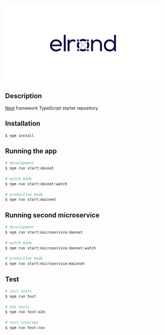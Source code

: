 
<div style="text-align:center">
  <img
  src="https://raw.githubusercontent.com/ElrondNetwork/elrond-go/master/elrond_logo_01.svg"
  alt="Elrond Network">
</div>

## Description

[Nest](https://github.com/nestjs/nest) framework TypeScript starter repository.

## Installation

```bash
$ npm install
```

## Running the app

```bash
# development
$ npm run start:devnet

# watch mode
$ npm run start:devnet:watch

# production mode
$ npm run start:mainnet
```

## Running second microservice
```bash
# development
$ npm run start:microservice:devnet

# watch mode
$ npm run start:microservice:devnet:watch

# production mode
$ npm run start:microservice:mainnet
```

## Test

```bash
# unit tests
$ npm run test

# e2e tests
$ npm run test:e2e

# test coverage
$ npm run test:cov
```

